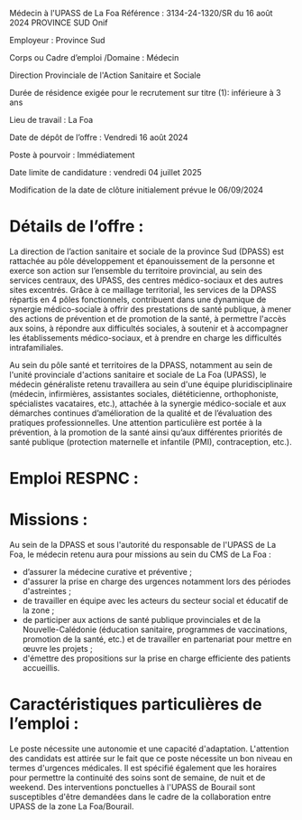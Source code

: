 
Médecin à l'UPASS de La Foa
Référence : 3134-24-1320/SR du 16 août 2024
PROVINCE SUD
Onif


Employeur : Province Sud

Corps ou Cadre d’emploi /Domaine : Médecin

Direction Provinciale de l'Action Sanitaire et Sociale

Durée de résidence exigée pour le recrutement sur titre (1): inférieure à 3 ans

Lieu de travail : La Foa

Date de dépôt de l’offre : Vendredi 16 août 2024

Poste à pourvoir : Immédiatement

Date limite de candidature : vendredi 04 juillet 2025

Modification de la date de clôture initialement prévue le 06/09/2024

# Détails de l’offre :

La direction de l’action sanitaire et sociale de la province Sud (DPASS) est rattachée au pôle développement et
épanouissement de la personne et exerce son action sur l’ensemble du territoire provincial, au sein des services
centraux, des UPASS, des centres médico-sociaux et des autres sites excentrés.
Grâce à ce maillage territorial, les services de la DPASS répartis en 4 pôles fonctionnels, contribuent dans une
dynamique de synergie médico-sociale à offrir des prestations de santé publique, à mener des actions de prévention
et de promotion de la santé, à permettre l'accès aux soins, à répondre aux difficultés sociales, à soutenir et à
accompagner les établissements médico-sociaux, et à prendre en charge les difficultés intrafamiliales.

Au sein du pôle santé et territoires de la DPASS, notamment au sein de l'unité provinciale d'actions sanitaire et
sociale de La Foa (UPASS), le médecin généraliste retenu travaillera au sein d'une équipe pluridisciplinaire
(médecin, infirmières, assistantes sociales, diététicienne, orthophoniste, spécialistes vacataires, etc.), attachée
à la synergie médico-sociale et aux démarches continues d’amélioration de la qualité et de l’évaluation des
pratiques professionnelles.
Une attention particulière est portée à la prévention, à la promotion de la santé ainsi qu’aux différentes
priorités de santé publique (protection maternelle et infantile (PMI), contraception, etc.).

# Emploi RESPNC :

# Missions :

Au sein de la DPASS et sous l'autorité du responsable de l'UPASS de La Foa, le médecin retenu aura pour missions
au sein du CMS de La Foa :

- d’assurer la médecine curative et préventive ;
- d'assurer la prise en charge des urgences notamment lors des périodes d'astreintes ;
- de travailler en équipe avec les acteurs du secteur social et éducatif de la zone ;
- de participer aux actions de santé publique provinciales et de la Nouvelle-Calédonie (éducation sanitaire,
programmes de vaccinations, promotion de la santé, etc.) et de travailler en partenariat pour mettre en œuvre
les projets ;
- d'émettre des propositions sur la prise en charge efficiente des patients accueillis.

# Caractéristiques particulières de l’emploi :

Le poste nécessite une autonomie et une capacité d'adaptation. L'attention des candidats est attirée sur le fait
que ce poste nécessite un bon niveau en termes d'urgences médicales. Il est spécifié également que les horaires
pour permettre la continuité des soins sont de semaine, de nuit et de weekend. Des interventions ponctuelles à
l'UPASS de Bourail sont susceptibles d'être demandées dans le cadre de la collaboration entre UPASS de la zone
La Foa/Bourail.

